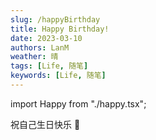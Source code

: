 ```yaml
---
slug: /happyBirthday
title: Happy Birthday!
date: 2023-03-10
authors: LanM
weather: 晴
tags: [Life, 随笔]
keywords: [Life, 随笔]
---
```


import Happy from "./happy.tsx";

祝自己生日快乐 🎂

<!-- truncate -->

<center><Happy/></center>
